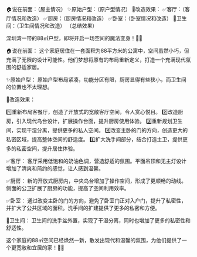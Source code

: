 🏠说在前面：（屋主情况） 
✨原始户型：（原户型情况）
🌈改造效果：
✅客厅：（客厅情况和改造）
✅厨房：（厨房情况和改造）
✅卧室：（卧室情况和改造）
🚾卫生间：（卫生间情况和改造） 
（总结效果）

深圳湾一带的88㎡户型，即将开启一场空间的魔法变身！🏡✨

🏠说在前面：
这个家庭居住在一套面积为88平方米的公寓中，空间虽然小巧，但充满了无限的设计可能性。他们梦想将原有的布局重新定义，打造一个充满现代氛围的舒适家居。

✨原始户型：
原始户型布局紧凑，功能分区有限，厨房显得有些狭小，而卫生间的位置也不太理想。

🌈改造效果：

1️⃣重新布局客餐厅，创造了开放式的宽敞客厅空间，令人赏心悦目。
2️⃣改造厨房，引入现代岛台设计，扩展操作台面，提升厨房使用体验。
3️⃣重新规划卫生间，实现干湿分离，提供更多的私人空间。
4️⃣改变主卧的门的方向，创造更大的私密区域，提高整体空间的舒适度。
5️⃣扩大洗手间部分，结合打造主卫，提供更多的私密空间，提升居住体验。

✅客厅：
客厅采用低饱和的奶油色调，营造舒适的氛围。平面吊顶和无主灯设计增加了清爽和简约的感觉，让人感到温馨。

✅厨房：
新的开放式厨房内，中央岛台增加了操作空间，形成了更顺畅的动线。侧面的公卫扩展了厨房的功能，提高了空间利用效率。

✅卧室：
通过改变主卧的门的方向，避免了卧室门正对入户门，提升了私密性，并扩大了公共区域的面积。洗手间的扩建提供了更多的私密和方便。

🚾卫生间：
卫生间的洗手盆外置，实现了干湿分离，同时也增加了更多的私密性和舒适性。

这个家庭的88㎡空间已经焕然一新，散发出现代和温馨的氛围，为他们提供了一个更宽敞和宜居的家！🥂✨